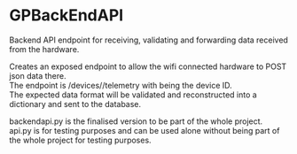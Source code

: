 # GPBackEndAPI

Backend API endpoint for receiving, validating and forwarding data received from the hardware.

Creates an exposed endpoint to allow the wifi connected hardware to POST json data there.  
The endpoint is /devices/<device>/telemetry with <devices> being the device ID.  
The expected data format will be validated and reconstructed into a dictionary and sent
to the database.
  
backendapi.py is the finalised version to be part of the whole project.  
api.py is for testing purposes and can be used alone without being part of the whole project for testing purposes.
